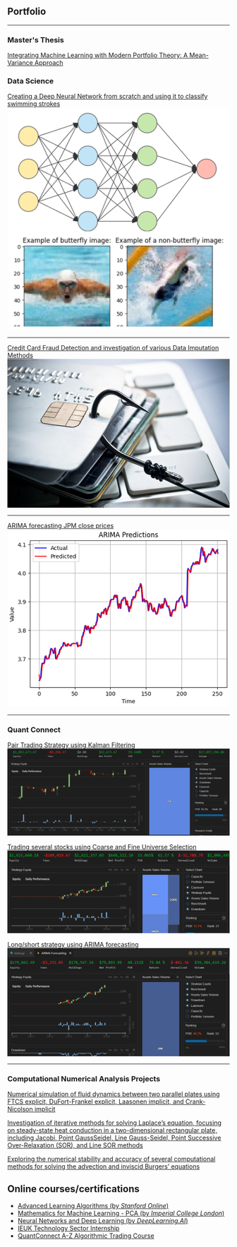 ## Portfolio

---
### Master's Thesis
[Integrating Machine Learning with Modern Portfolio Theory: A Mean-Variance Approach](<pdf/Dissertation.pdf>)

### Data Science

[Creating a Deep Neural Network from scratch and using it to classify swimming strokes](/projects/deepNN/3LayerNN.html)
<img src="projects/deepNN/thumbnail.png?raw=true"/>

---

[Credit Card Fraud Detection and investigation of various Data Imputation Methods](/projects/fraudDetection/fraudDetection.html)
<img src="projects/fraudDetection/fraudImage.jpg?raw=true"/>

---

[ARIMA forecasting JPM close prices](/projects/arimaForecasting/arimaResearch.html)
<img src="projects/arimaForecasting/projectPic.png?raw=true"/>

---

### Quant Connect
[Pair Trading Strategy using Kalman Filtering](/projects/kalmanFilter/kalmanFilter.html)
<img src="projects/kalmanFilter/backtestSummary.png?raw=false"/>

[Trading several stocks using Coarse and Fine Universe Selection](/projects/multiStock/multiStock.html)
<img src="projects/multiStock/backtestResults.png?raw=false"/>

[Long/short strategy using ARIMA forecasting](/projects/arimaForecasting/arimaQC.html)
<img src="projects/arimaForecasting/backtestSummary.png?raw=false"/>


---

### Computational Numerical Analysis Projects
[Numerical simulation of fluid dynamics between two parallel plates using FTCS explicit, DuFort-Frankel explicit, Laasonen implicit, and Crank-Nicolson implicit](<pdf/P1.pdf>)

[Investigation of iterative methods for solving Laplace’s equation, focusing on steady-state heat conduction in a two-dimensional rectangular plate, including Jacobi, Point GaussSeidel, Line Gauss-Seidel, Point Successive Over-Relaxation (SOR), and Line SOR methods](<pdf/P2.pdf>)

[Exploring the numerical stability and accuracy of several computational methods for solving the advection and inviscid Burgers’ equations](<pdf/P3.pdf>)

## Online courses/certifications
- [Advanced Learning Algorithms (by *Stanford Online*)](<certifications/advancedLearningAlgorithms.pdf>)
- [Mathematics for Machine Learning - PCA  (by *Imperial College London*)](<certifications/Mathematics For Machine Learning - PCA.pdf>)
- [Neural Networks and Deep Learning (by *DeepLearning.AI*)](</certifications/Deep Learning and Neural Networks.pdf>)
- [IEUK Technology Sector Internship](</certifications/IEUK Cert.png>)
- [QuantConnect A-Z Algorithmic Trading Course](</certifications/A-Z Algorithmic Trading Course.png>)
